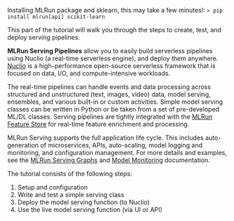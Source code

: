 Installing MLRun package and sklearn, this may take a few minutes!: `> pip install mlrun[api] scikit-learn`

This part of the tutorial will walk you through the steps to create, test, and deploy serving pipelines. 

**MLRun Serving Pipelines** allow you to easily build serverless pipelines using Nuclio (a real-time serverless engine), and deploy them anywhere.
[Nuclio](https://nuclio.io/) is a high-performance open-source serverless framework that is focused on data, I/O, and compute-intensive workloads.

The real-time pipelines can handle events and data processing across structured and unstructured (text, images, video) data, 
model serving, ensembles, and various built-in or custom activities.
Simple model serving classes can be written in Python or be taken from a set of pre-developed ML/DL classes.
Serving pipelines are tightly integrated with the [MLRun Feature Store](https://docs.mlrun.org/en/stable/feature-store/feature-store.html) 
for real-time feature enrichment and processing.

MLRun Serving supports the full application life cycle.
This includes auto-generation of microservices, APIs, auto-scaling, model logging and monitoring, and configuration management.
For more details and examples, see the [MLRun Serving Graphs](https://docs.mlrun.org/en/stable/serving/serving-graph.html) 
and [Model Monitoring](https://docs.mlrun.org/en/stable/model_monitoring/index.html) documentation.

The tutorial consists of the following steps:

1. Setup and configuration
2. Write and test a simple serving class
3. Deploy the model serving function (to Nuclio)
4. Use the live model serving function (via UI or API)

